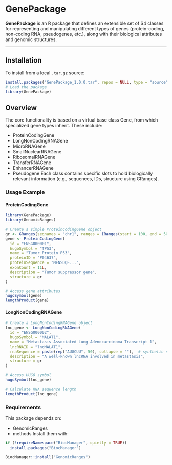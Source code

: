 # GenePackage

**GenePackage** is an R package that defines an extensible set of S4 classes for representing and manipulating different types of genes (protein-coding, non-coding RNA, pseudogenes, etc.), along with their biological attributes and genomic structures.

---

## Installation
To install from a local `.tar.gz` source:
```r
install.packages("GenePackage_1.0.0.tar", repos = NULL, type = "source")
# Load the package
library(GenePackage)
```
## Overview
The core functionality is based on a virtual base class Gene, from which specialized gene types inherit. These include:
- ProteinCodingGene
- LongNonCodingRNAGene
- MicroRNAGene
- SmallNuclearRNAGene
- RibosomalRNAGene
- TransferRNAGene
- EnhancerRNAGene
- Pseudogene
Each class contains specific slots to hold biologically relevant information (e.g., sequences, IDs, structure using GRanges).

### Usage Example
#### ProteinCodingGene
```r
library(GenePackage)
library(GenomicRanges)

# Create a simple ProteinCodingGene object
gr <- GRanges(seqnames = "chr1", ranges = IRanges(start = 100, end = 500), strand = "+")
gene <- ProteinCodingGene(
  id = "ENSG000001", 
  hugoSymbol = "TP53", 
  name = "Tumor Protein P53",
  proteinID = "P04637",
  proteinSequence = "MENSDQE...",
  exonCount = 11L,
  description = "Tumor suppressor gene",
  structure = gr
)

# Access gene attributes
hugoSymbol(gene)
lengthProduct(gene)
```
#### LongNonCodingRNAGene
```r
# Create a LongNonCodingRNAGene object
lnc_gene <- LongNonCodingRNAGene(
  id = "ENSG000002", 
  hugoSymbol = "MALAT1", 
  name = "Metastasis Associated Lung Adenocarcinoma Transcript 1",
  lncRNAID = "lncMALAT1",
  rnaSequence = paste(rep("AUGCUU", 50), collapse = ""),  # synthetic sequence
  description = "A well-known lncRNA involved in metastasis",
  structure = gr
)

# Access HUGO symbol
hugoSymbol(lnc_gene)

# Calculate RNA sequence length
lengthProduct(lnc_gene)
```

### Requirements
This package depends on:
- GenomicRanges
- methods
Install them with:
```r
if (!requireNamespace("BiocManager", quietly = TRUE))
  install.packages("BiocManager")

BiocManager::install("GenomicRanges")
```

